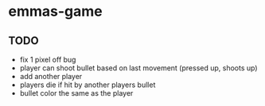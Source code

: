 # emmas-game

## TODO

- fix 1 pixel off bug
- player can shoot bullet based on last movement (pressed up, shoots up)
- add another player
- players die if hit by another players bullet
- bullet color the same as the player
